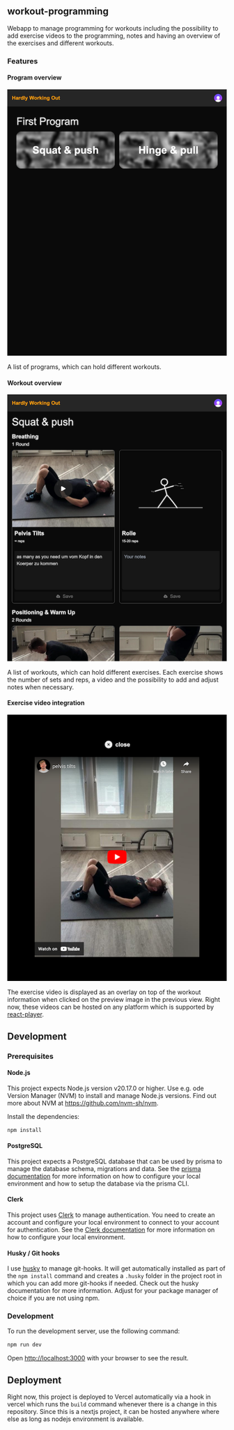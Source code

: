 ## workout-programming
Webapp to manage programming for workouts including the possibility to add exercise videos to the programming, notes and
having an overview of the exercises and different workouts.

### Features
#### Program overview
![](./docs/images/overview_program.png)

A list of programs, which can hold different workouts.

#### Workout overview
![](./docs/images/overview_workout.png)

A list of workouts, which can hold different exercises. Each exercise shows the number of sets and reps, a video and the
possibility to add and adjust notes when necessary.

#### Exercise video integration
![](./docs/images/overlay_exercise_video.png)

The exercise video is displayed as an overlay on top of the workout information when clicked on the preview image in the
previous view. Right now, these videos can be hosted on any platform which is supported by 
[react-player](https://www.npmjs.com/package/react-player).

## Development
### Prerequisites
#### Node.js
This project expects Node.js version v20.17.0 or higher. Use e.g. ode Version Manager (NVM) to install and manage
Node.js versions. Find out more about NVM at https://github.com/nvm-sh/nvm.

Install the dependencies:

```bash
npm install
```

#### PostgreSQL
This project expects a PostgreSQL database that can be used by prisma to manage the database schema, migrations and 
data. See the [prisma documentation](https://www.prisma.io/docs/getting-started/setup-prisma/start-from-scratch/relational-databases-typescript-postgres)
for more information on how to configure your local environment and how to setup the database via the prisma CLI.

#### Clerk
This project uses [Clerk](https://clerk.com/) to manage authentication. You need to create an account and configure your
local environment to connect to your account for authentication. See the [Clerk documentation](https://docs.clerk.com/quickstarts/nextjs)
for more information on how to configure your local environment.

#### Husky / Git hooks
I use [husky](https://typicode.github.io/husky/) to manage git-hooks. It will get automatically installed as part of
the `npm install` command and creates a `.husky` folder in the project root in which you can add more git-hooks if
needed. Check out the husky documentation for more information. Adjust for your package manager of choice if you are not
using npm.

### Development

To run the development server, use the following command:

```bash
npm run dev
```

Open [http://localhost:3000](http://localhost:3000) with your browser to see the result.

## Deployment
Right now, this project is deployed to Vercel automatically via a hook in vercel which runs the `build` command whenever
there is a change in this repository. Since this is a nextjs project, it can be hosted anywhere where else as long as
nodejs environment is available.
